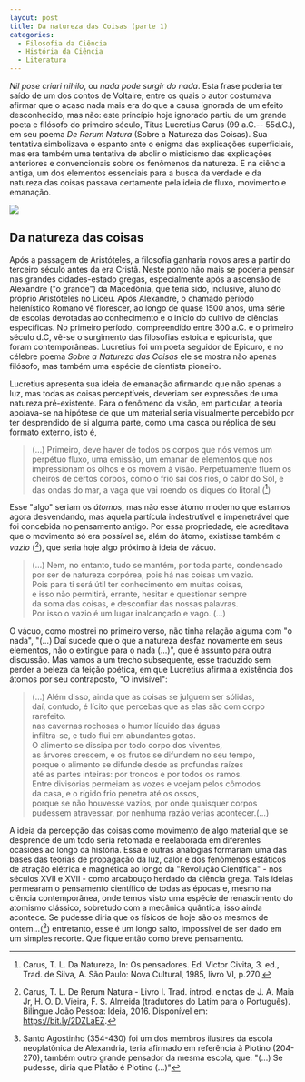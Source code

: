```yaml
---
layout: post
title: Da natureza das Coisas (parte 1)
categories:
  - Filosofia da Ciência
  - História da Ciência
  - Literatura
---
```

_Nil pose criari nihilo_, ou _nada pode surgir do nada_. Esta frase poderia ter saído de um dos contos de Voltaire, entre os quais o autor costumava afirmar que o acaso nada mais era do que a causa ignorada de um efeito desconhecido, mas não: este princípio hoje ignorado partiu de um grande poeta e filósofo do primeiro século, Titus Lucretius Carus (99 a.C.--
55d.C.), em seu poema _De Rerum Natura_ (Sobre a Natureza das Coisas). Sua tentativa simbolizava o espanto ante o enigma das explicações superficiais, mas era também uma tentativa de abolir o misticismo das explicações anteriores e convencionais sobre os fenômenos da natureza. E na ciência antiga, um dos elementos essenciais para a busca da verdade e da natureza das coisas passava certamente pela ideia de fluxo, movimento e emanação.

![](https://otelegrafo.com/images/esfera-armilar.png)

## Da natureza das coisas

Após a passagem de Aristóteles, a filosofia ganharia novos ares a partir do terceiro século antes da era Cristã. Neste ponto não mais se poderia pensar nas grandes cidades-estado gregas, especialmente após a ascensão de Alexandre ("o grande") da Macedônia, que teria sido, inclusive, aluno do próprio Aristóteles no Liceu. Após Alexandre, o chamado período helenístico Romano vê florescer, ao longo de quase 1500 anos, uma série de escolas devotadas ao conhecimento e o início do cultivo de ciências específicas. No primeiro período, compreendido entre 300 a.C. e o primeiro século d.C, vê-se o surgimento das filosofias estoica e epicurista, que foram contemporâneas. Lucretius foi um poeta seguidor de Epicuro, e no célebre poema _Sobre a Natureza das Coisas_ ele se mostra não apenas filósofo, mas também uma espécie de cientista pioneiro.

Lucretius apresenta sua ideia de emanação afirmando que não apenas a luz, mas todas as coisas perceptíveis, deveriam ser expressões de uma natureza pré-existente. Para o fenômeno da visão, em particular, a teoria apoiava-se na hipótese de que um material seria visualmente percebido por ter desprendido de si alguma parte, como uma casca ou réplica de seu formato externo, isto é,

> (...) Primeiro, deve haver de todos os corpos que nós vemos um perpétuo fluxo, uma emissão, um emanar de elementos que nos impressionam os olhos e os movem à visão. Perpetuamente fluem os cheiros de certos corpos, como o frio sai dos rios, o calor do Sol, e das ondas do mar, a vaga que vai roendo os diques do litoral.([^1])

[^1]: Carus, T. L. Da Natureza, In: Os pensadores. Ed. Victor Civita, 3. ed., Trad. de Silva, A. São Paulo: Nova Cultural, 1985, livro VI, p.270.

Esse "algo" seriam os _átomos_, mas não esse átomo moderno que estamos agora desvendando, mas aquela partícula indestrutível e impenetrável que foi concebida no pensamento antigo. Por essa propriedade, ele acreditava que o movimento só era possível se, além do átomo, existisse também o _vazio_ ([^2]), que seria hoje algo próximo à ideia de vácuo.

> (...) Nem, no entanto, tudo se mantém, por toda parte, condensado \
  por ser de natureza corpórea, pois há nas coisas um vazio.\
  Pois para ti será útil ter conhecimento em muitas coisas,\
  e isso não permitirá, errante, hesitar e questionar sempre\
  da soma das coisas, e desconfiar das nossas palavras.\
  Por isso o vazio é um lugar inalcançado e vago. (...)

 O vácuo, como mostrei no primeiro verso, não tinha relação alguma com "o nada", "(...) Daí sucede que o que a natureza desfaz novamente em seus elementos, não o extingue para o nada (...)", que é assunto para outra discussão. Mas vamos a um trecho subsequente, esse traduzido sem perder a beleza da feição poética, em que Lucretius afirma a existência dos átomos por seu contraposto, "O invisível":

> (...) Além disso, ainda que as coisas se julguem ser sólidas,\
daí, contudo, é lícito que percebas que as elas são com corpo rarefeito.\
nas cavernas rochosas o humor líquido das águas\
infiltra-se, e tudo flui em abundantes gotas.\
O alimento se dissipa por todo corpo dos viventes,\
as árvores crescem, e os frutos se difundem no seu tempo,\
porque o alimento se difunde desde as profundas raízes\
até as partes inteiras: por troncos e por todos os ramos.\
Entre divisórias permeiam as vozes e voejam pelos cômodos\
da casa, e o rígido frio penetra até os ossos,\
porque se não houvesse vazios, por onde quaisquer corpos\
pudessem atravessar, por nenhuma razão verias acontecer.(...)

[^2]: Carus, T. L. De Rerum Natura - Livro I. Trad. introd. e notas de J. A. Maia Jr, H. O. D. Vieira, F. S. Almeida (tradutores do Latim para o Português). Bilingue.João Pessoa: Ideia, 2016. Disponível em: https://bit.ly/2DZLaEZ.

A ideia da percepção das coisas como movimento de algo material que se desprende de um todo seria retomada e reelaborada em diferentes ocasiões ao longo da história. Essa e outras analogias formariam uma das bases das teorias de propagação da luz, calor e dos fenômenos estáticos de atração elétrica e magnética ao longo da "Revolução Científica" - nos séculos XVII e XVII - como arcabouço herdado da ciência grega. Tais ideias permearam o pensamento científico de todas as épocas e, mesmo na ciência contemporânea, onde temos visto uma espécie de renascimento do atomismo clássico, sobretudo com a mecânica quântica, isso ainda acontece. Se pudesse diria que os físicos de hoje são os mesmos de ontem...([^3]) entretanto, esse é um longo salto, impossível de ser dado em um simples recorte. Que fique então como breve pensamento.

[^3]: Santo Agostinho (354-430) foi um dos membros ilustres da escola neoplatônica de Alexandria, teria afirmado em referência à Plotino (204-270), também outro grande pensador da mesma escola, que: "(...) Se pudesse, diria que Platão é Plotino (...)"
